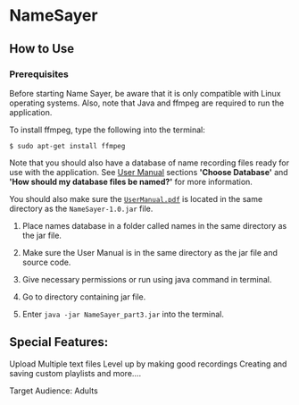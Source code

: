 # NameSayer

## How to Use

### Prerequisites
Before starting Name Sayer, be aware that it is only compatible with Linux operating systems. Also, note that Java and ffmpeg are required to run the application. 

To install ffmpeg, type the following into the terminal:
```shell
$ sudo apt-get install ffmpeg
```

Note that you should also have a database of name recording files ready for use with the application. See [User Manual](./UserManual.pdf) sections **'Choose Database'** and **'How should my database files be named?'** for more information.

You should also make sure the [`UserManual.pdf`](./UserManual.pdf) is located in the same directory as the `NameSayer-1.0.jar` file.

1. Place names database in a folder called names in the same directory as the jar file.

2. Make sure the User Manual is in the same directory as the jar file and source code.

2. Give necessary permissions or run using java command in terminal.

3. Go to directory containing jar file.

4. Enter `java -jar NameSayer_part3.jar` into the terminal.

## Special Features:
Upload Multiple text files
Level up by making good recordings
Creating and saving custom playlists
and more....

Target Audience:
Adults

